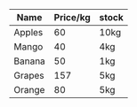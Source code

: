 |Name|Price/kg|stock|
|-----|----|----|
|Apples|60|10kg|
|Mango|40|4kg|
|Banana|50|1kg|
|Grapes|157|5kg|
|Orange |80|5kg|
